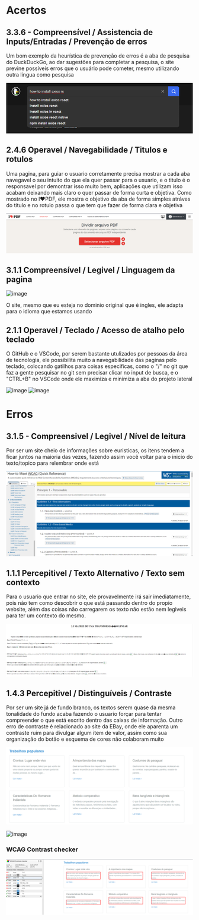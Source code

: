 

# Acertos
## 3.3.6 - Compreensível / Assistencia de Inputs/Entradas / Prevenção de erros


Um bom exemplo da heurística de prevenção de erros é a aba de pesquisa do DuckDuckGo, ao dar sugestões para completar a pesquisa, o site previne possíveis erros que o usuário pode cometer, mesmo utilizando outra lingua como pesquisa

<img src="img/googlePesquisa.png">

## 2.4.6 Operavel / Navegabilidade / Titulos e rotulos

Uma pagina, para guiar o usuario corretamente precisa mostrar a cada aba navegavel o seu intuito do que ela quer passar para o usuario, e o titulo é o responsavel por demontrar isso muito bem, aplicações que utilizam isso acabam deixando mais claro o quer passar de forma curta e objetiva. Como mostrado no I❤PDF, ele mostra o objetivo da aba de forma simples atráves do titulo e no rotulo passa o que tem que fazer de forma clara e objetiva


<img src="img/ILovePDF.png">

## 3.1.1 Compreensível / Legivel / Linguagem da pagina

![image](https://user-images.githubusercontent.com/88253613/205273786-3e47b6cd-ebf7-4efc-a659-c59f923ed17f.png)

O site, mesmo que eu esteja no dominio original que é ingles, ele adapta para o idioma que estamos usando


## 2.1.1 Operavel / Teclado / Acesso de atalho pelo teclado

O GitHub e o VSCode, por serem bastante utulizados por pessoas da área de tecnologia, ele possibilita muito a navegabilidade das paginas pelo teclado, colocando gatilhos para coisas especificas, como o "/" no git que faz a gente pesquisar no git sem precisar clicar no input de busca, e o "CTRL+B" no VSCode onde ele maximiza e minimiza a aba do projeto lateral

![image](https://user-images.githubusercontent.com/88253613/205275514-d9368054-dd67-41bb-a010-8794654823c0.png)
![image](https://user-images.githubusercontent.com/88253613/205275743-2c419d52-8f29-4d4b-b437-885fcb14ee64.png)



# Erros

## 3.1.5 - Compreensivel / Legivel / Nível de leitura


Por ser um site cheio de informações sobre euristicas, os itens tendem a ficar juntos na maioria das vezes, fazendo assim você voltar para o inicio do texto/topico para relembrar onde está

<img src="img/w3cheuristicas.png">


## 1.1.1 Percepitivel / Texto Alternativo / Texto sem contexto


Para o usuario que entrar no site, ele provavelmente irá sair imediatamente, pois não tem como descobrir o que está passando dentro do propio website, além das coisas não carregarem os texto não estão nem legiveis para ter um contexto do mesmo.

<img src="img/MatrizesDeUmaTransformada.png">

## 1.4.3 Percepitivel / Distinguíveis / Contraste

Por ser um site já de fundo branco, os textos serem quase da mesma tonalidade do fundo acaba fazendo o usuario forçar para tentar compreender o que está escrito dentro das caixas de informação.
Outro erro de contraste é relacionado ao site da EBay, onde ele aparenta um contraste ruim para divulgar algum item de valor, assim como sua organização do botão e esquema de cores não colaboram muito

<img src="img/TrabalhosFeitos.png">

![image](https://user-images.githubusercontent.com/88253613/205272740-aedca8a0-3c77-4413-91cf-5fc79d405181.png)

### WCAG Contrast checker
<img src="img/TrabalhosFeitosContrastChecker.png">


